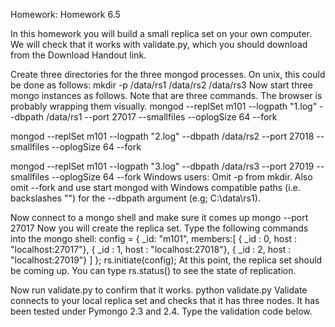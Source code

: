 Homework: Homework 6.5

In this homework you will build a small replica set on your own computer. We will check that it works with validate.py, which you should download from the Download Handout link. 

Create three directories for the three mongod processes. On unix, this could be done as follows:
mkdir -p /data/rs1 /data/rs2 /data/rs3
Now start three mongo instances as follows. Note that are three commands. The browser is probably wrapping them visually.
mongod --replSet m101 --logpath "1.log" --dbpath /data/rs1 --port 27017 --smallfiles --oplogSize 64 --fork
 
mongod --replSet m101 --logpath "2.log" --dbpath /data/rs2 --port 27018 --smallfiles --oplogSize 64 --fork

mongod --replSet m101 --logpath "3.log" --dbpath /data/rs3 --port 27019 --smallfiles --oplogSize 64 --fork
Windows users: Omit -p from mkdir. Also omit --fork and use start mongod with Windows compatible paths (i.e. backslashes "\") for the --dbpath argument (e.g; C:\data\rs1). 

Now connect to a mongo shell and make sure it comes up
mongo --port 27017
Now you will create the replica set. Type the following commands into the mongo shell:
config = { _id: "m101", members:[
          { _id : 0, host : "localhost:27017"},
          { _id : 1, host : "localhost:27018"},
          { _id : 2, host : "localhost:27019"} ]
};
rs.initiate(config);
At this point, the replica set should be coming up. You can type
rs.status()
to see the state of replication. 

Now run validate.py to confirm that it works.
python validate.py
Validate connects to your local replica set and checks that it has three nodes. It has been tested under Pymongo 2.3 and 2.4. Type the validation code below.